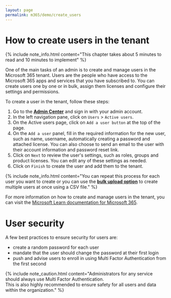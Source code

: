 ```yaml
---
layout: page
permalink: m365/demo/create_users
---
```


# How to create users in the tenant

{% include note_info.html content="This chapter takes about 5 minutes to read and 10 minutes to implement" %}

One of the main tasks of an admin is to create and manage users in the Microsoft 365 tenant. Users are the people who have access to the Microsoft 365 apps and services that you have subscribed to. You can create users one by one or in bulk, assign them licenses and configure their settings and permissions.

To create a user in the tenant, follow these steps:
1. Go to the [**Admin Center**](https://admin.microsoft.com) and sign in with your admin account.
2. In the left navigation pane, click on `Users` > `Active users`.
3. On the Active users page, click on `Add a user button` at the top of the page.
4. On the `Add a user` panel, fill in the required information for the new user, such as name, username, automatically creating a password and attached license. You can also choose to send an email to the user with their account information and password reset link.
5. Click on `Next` to review the user's settings, such as roles, groups and product licenses. You can edit any of these settings as needed.
6. Click on `Finish` to create the user and add them to the tenant.

{% include note_info.html content="You can repeat this process for each user you want to create or you can use the <a href='https://learn.microsoft.com/en-us/microsoft-365/enterprise/add-several-users-at-the-same-time?view=o365-worldwide'><strong>bulk upload option</strong></a> to create multiple users at once using a CSV file." %}


For more information on how to create and manage users in the tenant, you can visit the [Microsoft Learn documentation for Microsoft 365](https://learn.microsoft.com/en-us/microsoft-365/enterprise/manage-microsoft-365-accounts?view=o365-worldwide).

# User security

A few best practices to ensure security for users are:
- create a random password for each user
- mandate that the user should change the password at their first login
- push and advise users to enroll in using Multi Factor Authentication from the first second

{% include note_caution.html content="Administrators for any service should always use Multi Factor Authentication. <br>
This is also highly recommended to ensure safety for all users and data within the organization." %}
